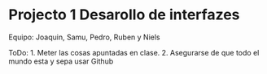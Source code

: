 # Projecto 1 Desarollo de interfazes
Equipo: Joaquin, Samu, Pedro, Ruben y Niels


ToDo: 1. Meter las cosas apuntadas en clase. 2. Asegurarse de que todo el mundo esta y sepa usar Github 
